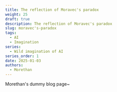 ```yaml
---
title: The reflection of Moravec's paradox
weight: 25
draft: true
description: The reflection of Moravec's paradox
slug: moravec's-paradox
tags:
  - AI
  - Imagination
series:
  - Wild imagination of AI
series_order: 1
date: 2025-01-03
authors:
  - Morethan
---
```


Morethan's dummy blog page~

